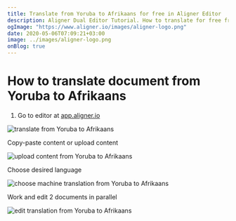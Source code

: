```yaml
---
title: Translate from Yoruba to Afrikaans for free in Aligner Editor
description: Aligner Dual Editor Tutorial. How to translate for free from Yoruba to Afrikaans. Aligner is multilingual document management platform. 
ogImage: "https://www.aligner.io/images/aligner-logo.png"
date: 2020-05-06T07:09:21+03:00
image: ../images/aligner-logo.png
onBlog: true
---
```


# How to translate document from Yoruba to Afrikaans

1. Go to editor at [app.aligner.io](https://app.aligner.io "Aligner App web page")

![translate from Yoruba to Afrikaans](../aligner-blank-editor.png "translate from Yoruba to Afrikaans")

Copy-paste content or upload content

![upload content from Yoruba to Afrikaans](../aligner-uploaded-document.png "upload content from Yoruba to Afrikaans")

Choose desired language

![choose machine translation from Yoruba to Afrikaans](../aligner-language-dropdown.png "choose machine translation from Yoruba to Afrikaans")

Work and edit 2 documents in parallel

![edit translation from Yoruba to Afrikaans](../aligner-double-sitded-editor.png "edit translation from Yoruba to Afrikaans")

